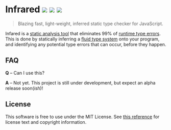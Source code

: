 # Infrared <a href="#"><img src="https://travis-ci.org/nickzuber/infrared.svg?branch=master" /></a> <a href="#"><img src="https://img.shields.io/badge/project-active-brightgreen.svg" /></a> <a href="#"><img src="https://img.shields.io/badge/license-MIT%20Licence-blue.svg" /></a>

> Blazing fast, light-weight, inferred static type checker for JavaScript.

Infared is a [static analysis tool](https://stackoverflow.com/questions/49716/what-is-static-code-analysis) that eliminates 99% of [runtime type errors](https://techterms.com/definition/runtime_error). This is done by statically inferring a [fluid type system](#) onto your program, and identifying any potential type errors that can occur, before they happen.


## FAQ

**Q** – Can I use this?

**A** – Not yet. This project is still under development, but expect an alpha release soon(_ish_)!

<!--

Infrared is a [static analysis tool](https://stackoverflow.com/questions/49716/what-is-static-code-analysis) that exposes useful things about your JavaScript programs. We tell you about things like [type inconsistencies](#), [implicit coercions](#), ['undefined is not a function'](#), [infinite loops](#), [unreachable code](#), [potential optimizations](#), and much more, before they happen.

All this **without touching your source code**, **without creating another configuration file**, and **with blazing fast speed**.

## Why Would I Use This?

> What does this do for you.

Infrared is like your JavaScript assistant. It takes a look at your program and tells you everything you need to know as a developer. This can be anything from avoiding errors, potential optimization opportunities, or just general things that you should watch out for.

While there are a good amount of reasons to use Infrared, there's no reason to _not_ use it. There's no configuration, no annotating or editing your existing files, and basically no set up or change to your existing workflow required to start using Infrared (besides installing it, of course).

It can provide a lot of benefits with almost no effort whatsoever, so why not? :stuck_out_tongue:

<img width="450" src="assets/parser-hover.png" />

## How Does It Work?

> What's happening under the hood.

In order to understand your program and interpret as much context as possible, Infrared makes a few opinionated design choices. Overall, there are two core steps that happen:

#### 1. Infer a "Static" Type System

This means we assign types to your variables based on how they're first used. We don't hold this against you, JavaScript is a dynamic language and it should stay that way. We just track how you're using the variables, how often you're coercing its type, and if you're implicitly coercing its type in a spot that might be unintended or potentially problematic.

This is just a step to help us better understand the context of your program. Just wanna reiterate that nobody is trying to make you program without mutation — this just helps us see if you might want to avoid mutation in some contexts. :smile:

#### 2. Analyze &

TODO

## Installation

> Getting you up and running in no time.

The best way to get started with Infrared is to install the binary wrapper globally — this will handle everything for you.

```
npm i infrared-bin -g
```

Then you should be able to use `infrared` anywhere.

## Usage

> How do I use this shit.

Infrared's public API is very simple.

For single files, simply pass the file path to the command.
```bash
infrared file.js
```

For specific multiple files, you can pass them all at once.
```bash
infrared file1.js file2.js file3.js
```

For entire projects or directories, just pass the source path.
```bash
infrared ./src
```

All the files will be processed and analyzed — it's that easy!


## Contributing

> Getting into the swing of things.

We have a few tools that help with the development process.

Infrared is broken down into a few main parts:

 - [`infrared-bin`](#) — The binary wrapper, basically just a little CLI tool that reads a bunch of file names and hands it off.
 - [`shift-parser`](#) — Processes all those files, generates Shift parsetrees, creates a temp cache, calls `infrared-core`'s check-cache routine with the parsetree JSON files.
 - [`infrared-core`](#) - Encodes Shift parsetree JSON into Yojson OCaml AST, encodes into Infrared OCaml AST, resolves dependency graph (basic topological sort + Infrared AST optimized import/export representation), infers static type system, continue with rest of code analysis.

-->

## License

This software is free to use under the MIT License. See [this reference](https://opensource.org/licenses/MIT) for license text and copyright information.
